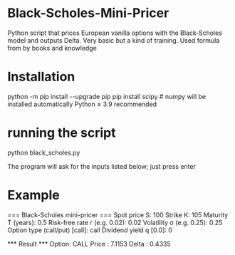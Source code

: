 # Black-Scholes-Mini-Pricer
Python script that prices European vanilla options with the Black‑Scholes model and outputs Delta. Very basic but a kind of training.
Used formula from by books and knowledge

# Installation

python -m pip install --upgrade pip
pip install scipy   # numpy will be installed automatically
Python ≥ 3.9 recommended

# running the script

python black_scholes.py

The program will ask for the inputs listed below; just press enter 
# Example 

=== Black-Scholes mini-pricer ===
Spot price S: 100
Strike K: 105
Maturity T (years): 0.5
Risk-free rate r (e.g. 0.02): 0.02
Volatility σ (e.g. 0.25): 0.25
Option type (call/put) [call]: call
Dividend yield q [0.0]: 0

*** Result ***
Option: CALL
Price : 7.1153
Delta : 0.4335


